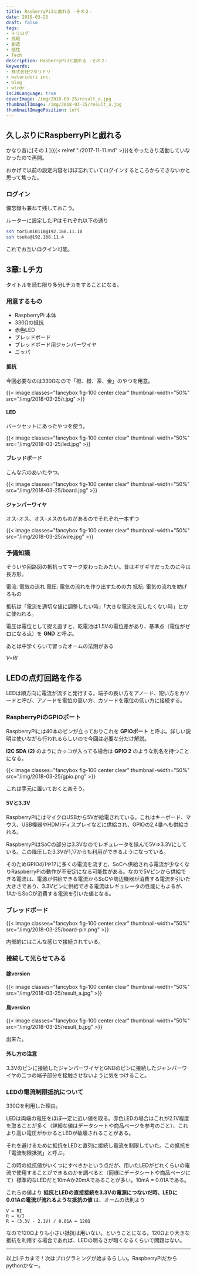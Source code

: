 ```yaml
---
title: RasberryPi3と戯れる -その２-
date: 2018-03-25
draft: false
tags:
- トリログ
- 挑戦
- 創造
- 感性
- Tech
description: RasberryPi3と戯れる -その２-
keywords:
- 株式会社ワタリドリ
- wataridori inc.
- blog
- wtrdr
isCJKLanguage: true
coverImage: /img/2018-03-25/result_a.jpg
thumbnailImage: /img/2018-03-25/result_a.jpg
thumbnailImagePosition: left
---
```


## 久しぶりにRaspberryPiと戯れる

かなり昔に[その１]({{< relref "./2017-11-11.md" >}})をやったきり活動していなかったので再開。

おかげで以前の設定内容をほぼ忘れていてログインするところからできないかと思って焦った。

### ログイン

備忘録も兼ねて残しておこう。

ルーターに設定したIPはそれぞれ以下の通り

```sh
ssh toriumi0118@192.168.11.10
ssh tsuka@192.168.11.4
```

これでお互いログイン可能。

## 3章: Lチカ

タイトルを読む限り多分Lチカをすることになる。

### 用意するもの

- RaspberryPi 本体
- 330Ωの抵抗
- 赤色LED
- ブレッドボード
- ブレッドボード用ジャンパーワイヤ
- ニッパ

#### 抵抗

今回必要なのは330Ωなので「橙、橙、茶、金」のやつを用意。

{{< image classes="fancybox fig-100 center clear" thumbnail-width="50%" src="/img/2018-03-25/r.jpg" >}}

#### LED

パーツセットにあったやつを使う。

{{< image classes="fancybox fig-100 center clear" thumbnail-width="50%" src="/img/2018-03-25/led.jpg" >}}

#### ブレッドボード

こんな穴のあいたやつ。

{{< image classes="fancybox fig-100 center clear" thumbnail-width="50%" src="/img/2018-03-25/board.jpg" >}}

#### ジャンパーワイヤ

オス-オス、オス-メスのものがあるのでそれぞれ一本ずつ

{{< image classes="fancybox fig-100 center clear" thumbnail-width="50%" src="/img/2018-03-25/wire.jpg" >}}

### 予備知識

そういや回路図の抵抗ってマーク変わったみたい。昔はギザギザだったのに今は長方形。

電流: 電気の流れ
電圧: 電気の流れを作り出すための力
抵抗: 電気の流れを妨げるもの

抵抗は「電流を適切な値に調整したい時」「大きな電流を流したくない時」とかに使われる。

電圧は電位として捉え直すと、乾電池は1.5Vの電位差があり、基準点（電位がゼロになる点）を **GND** と呼ぶ。

あとは中学くらいで習ったオームの法則がある

*V=RI*

## LEDの点灯回路を作る

LEDは順方向に電流が流すと発行する。端子の長い方をアノード、短い方をカソードと呼び、アノードを電位の高い方、カソードを電位の低い方に接続する。

### RaspberryPiのGPIOポート

RaspberryPiには40本のピンが立っておりこれを **GPIOポート** と呼ぶ。詳しい説明は使いながら行われるらしいので今回は必要な分だけ解説。

**I2C SDA (2)** のようにカッコが入ってる場合は **GPIO 2** のような別名を持つことになる。

{{< image classes="fancybox fig-100 center clear" thumbnail-width="50%" src="/img/2018-03-25/gpio.png" >}}

これは手元に置いておくと楽そう。

#### 5Vと3.3V

RaspberryPiにはマイクロUSBから5Vが給電されている。これはキーボード、マウス、USB機器やHDMIディスプレイなどに供給され、GPIOの2,4番へも供給される。

RaspberryPiはSoCの部分は3.3Vなのでレギュレータを挟んで5V=>3.3Vにしている。この降圧した3.3Vが1,17からも利用ができるようになっている。

そのためGPIOの1や17に多くの電流を流すと、SoCへ供給される電流が少なくなりRaspberryPiの動作が不安定になる可能性がある。なので5Vピンから供給できる電流は、電源が供給できる電流からSoCや周辺機器が消費する電流を引いた大きさであり、3.3Vピンに供給できる電流はレギュレータの性能にもよるが、1AからSoCが消費する電流を引いた値となる。

### ブレッドボード

{{< image classes="fancybox fig-100 center clear" thumbnail-width="50%" src="/img/2018-03-25/board-pin.png" >}}

内部的にはこんな感じで接続されている。

### 接続して光らせてみる

#### 嫁version

{{< image classes="fancybox fig-100 center clear" thumbnail-width="50%" src="/img/2018-03-25/result_a.jpg" >}}


#### 鳥version
{{< image classes="fancybox fig-100 center clear" thumbnail-width="50%" src="/img/2018-03-25/result_b.jpg" >}}

出来た。

#### 外し方の注意

3.3Vのピンに接続したジャンパーワイヤとGNDのピンに接続したジャンパーワイヤの二つの端子部分を接触させないように気をつけること。

### LEDの電流制限抵抗について

330Ωを利用した理由。

LEDは両端の電圧をほぼ一定に近い値を取る。赤色LEDの場合はこれが2.1V程度を取ることが多く（詳細な値はデータシートや商品ページを参考のこと）、これより高い電圧がかかるとLEDが破壊されることがある。

それを避けるために抵抗をLEDと直列に接続し電流を制限していた。この抵抗を「電流制限抵抗」と呼ぶ。

この時の抵抗値がいくつにすべきかという点だが、用いたLEDがどれくらいの電流で使用することができるのかを調べると（同様にデータシートや商品ページにて）標準的なLEDだと10mAか20mAであることが多い。10mA = 0.01Aである。

これらの値より **抵抗とLEDの直接接続を3.3Vの電源につないだ時、LEDに0.01Aの電流が流れるような抵抗の値** は、オームの法則より

```
V = RI
R = V/I
R = (3.3V - 2.1V) / 0.01A = 120Ω
```

なので120Ωよりも小さい抵抗は用いない。ということになる。120Ωより大きな抵抗を利用する場合であれば、LEDの明るさが暗くなるくらいで問題はない。

-----------------------

以上Lチカまで！次はプログラミングが始まるらしい。RaspberryPiだからpythonかなー。
